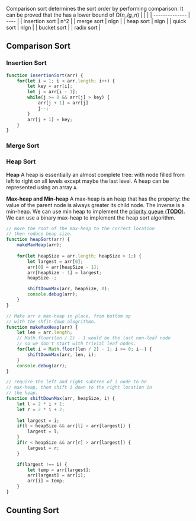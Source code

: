 Comparison sort determines the sort order by performing comparison. It can be proved that the has a lower bound of Ω(_n_lg_n_)
|                |      |
| -------------- | ---- |
| insertion sort | n^2  |
| merge sort     | nlgn |
| heap sort      | nlgn |
| quick sort     | nlgn |
| bucket sort    |
| radix sort     |


## Comparison Sort

### Insertion Sort
```js
function insertionSort(arr) {
    for(let i = 1; i < arr.length; i++) {
        let key = arr[i];
        let j = arr[i - 1];
        while(j >= 0 && arr[j] > key) {
            arr[j + 1] = arr[j]
            j--;
        }
        arr[j + 1] = key;
    }
}
```
### Merge Sort

### Heap Sort

**Heap**
A heap is essentially an almost complete tree: with node filled from left to right on all levels except maybe the last level. A heap can be represented using an array `A`.

**Max-heap and Min-heap** 
A max-heap is an heap that has the property: the value of the parent node is always greater its child node. The inverse is a min-heap. We can use min heap to implement the [priority queue (**TODO**)](). We can use a binary max-heap to implement the heap sort algorithm.

```js
// move the root of the max-heap to the correct location
// then reduce heap size.
function heapSort(arr) {
    makeMaxHeap(arr);
    
    for(let heapSize = arr.length; heapSize > 1;) {
        let largest = arr[0];
        arr[0] = arr[heapSize - 1];
        arr[heapSize - 1] = largest;
        heapSize--;

        shiftDownMax(arr, heapSize, 0);
        console.debug(arr);
    }
}

// Make arr a max-heap in place, from bottom up
// with the shfit-down alogrithmn.
function makeMaxHeap(arr) {
    let len = arr.length;
    // Math.floor(len / 2) - 1 would be the last non-leaf node
    // so we don't start with trivial leaf nodes.
    for(let i = Math.floor(len / 2) - 1; i >= 0; i--) {
        shiftDownMax(arr, len, i);
    }
    console.debug(arr);
}

// require the left and right subtree of i node to be
// max-heap, then shift i down to the right location in
// the heap.
function shiftDownMax(arr, heapSize, i) {
    let l = 2 * i + 1;
    let r = 2 * i + 2;
    
    let largest = i;
    if(l < heapSize && arr[l] > arr[largest]) {
        largest = l;
    }
    if(r < heapSize && arr[r] > arr[largest]) {
        largest = r;
    }

    if(largest !== i) {
        let temp = arr[largest];
        arr[largest] = arr[i];
        arr[i] = temp;
    }
}
```
## Counting Sort

